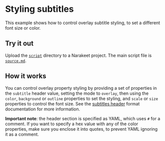 # Styling subtitles

This example shows how to control overlay subtitle styling, to set a different font size or color.

## Try it out

Upload the [`script`](script) directory to a Narakeet project. The main script file is [`source.md`](script/source.md).

## How it works

You can control overlay property styling by providing a set of properties in the `subtitle` header value, setting the mode to `overlay`, then using the `color`, `background` or `outline` properties to set the styling, and `scale` or `size` properties to control the font size. See the [subtitles header](https://www.narakeet.com/docs/format/#subtitles) format documentation for more information.

**Important note**: the header section is specified as YAML, which uses `#` for a comment. If you want to specify a hex value with any of the color properties, make sure you enclose it into quotes, to prevent YAML ignoring it as a comment. 


